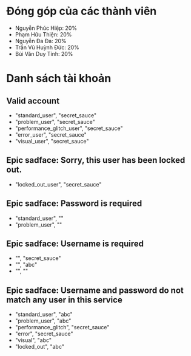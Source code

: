 # Đóng góp của các thành viên
- Nguyễn Phúc Hiệp: 20%
- Phạm Hữu Thiện: 20%
- Nguyễn Đa Đa: 20%
- Trần Vũ Huỳnh Đức: 20%
- Bùi Văn Duy Tính: 20%

# Danh sách tài khoản

## Valid account
- "standard_user", "secret_sauce"
- "problem_user", "secret_sauce"
- "performance_glitch_user", "secret_sauce"
- "error_user", "secret_sauce"
- "visual_user", "secret_sauce"

## Epic sadface: Sorry, this user has been locked out.
- "locked_out_user", "secret_sauce"

## Epic sadface: Password is required
- "standard_user", ""
- "problem_user", ""

## Epic sadface: Username is required
- "", "secret_sauce"
- "", "abc"
- "", ""

## Epic sadface: Username and password do not match any user in this service
- "standard_user", "abc"
- "problem_user", "abc"
- "performance_glitch", "secret_sauce"
- "error", "secret_sauce"
- "visual", "abc"
- "locked_out", "abc"
